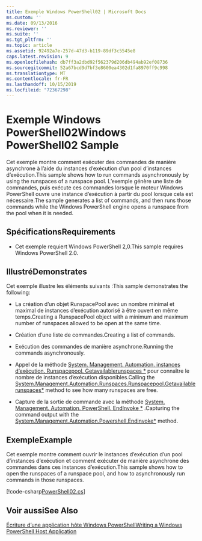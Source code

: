```yaml
---
title: Exemple Windows PowerShell02 | Microsoft Docs
ms.custom: ''
ms.date: 09/13/2016
ms.reviewer: ''
ms.suite: ''
ms.tgt_pltfrm: ''
ms.topic: article
ms.assetid: 92492a7e-257d-47d3-b119-89df3c5545e8
caps.latest.revision: 9
ms.openlocfilehash: db7ff3a2dbd92f562379d206db494ab92ef08736
ms.sourcegitcommit: 52a67bcd9d7bf3e8600ea4302d1fa8970ff9c998
ms.translationtype: MT
ms.contentlocale: fr-FR
ms.lasthandoff: 10/15/2019
ms.locfileid: "72367298"
---
```

# <a name="windows-powershell02-sample"></a><span data-ttu-id="047ee-102">Exemple Windows PowerShell02</span><span class="sxs-lookup"><span data-stu-id="047ee-102">Windows PowerShell02 Sample</span></span>

<span data-ttu-id="047ee-103">Cet exemple montre comment exécuter des commandes de manière asynchrone à l’aide du instances d’exécution d’un pool d’instances d’exécution.</span><span class="sxs-lookup"><span data-stu-id="047ee-103">This sample shows how to run commands asynchronously by using the runspaces of a runspace pool.</span></span> <span data-ttu-id="047ee-104">L’exemple génère une liste de commandes, puis exécute ces commandes lorsque le moteur Windows PowerShell ouvre une instance d’exécution à partir du pool lorsque cela est nécessaire.</span><span class="sxs-lookup"><span data-stu-id="047ee-104">The sample generates a list of commands, and then runs those commands while the Windows PowerShell engine opens a runspace from the pool when it is needed.</span></span>

## <a name="requirements"></a><span data-ttu-id="047ee-105">Spécifications</span><span class="sxs-lookup"><span data-stu-id="047ee-105">Requirements</span></span>

- <span data-ttu-id="047ee-106">Cet exemple requiert Windows PowerShell 2,0.</span><span class="sxs-lookup"><span data-stu-id="047ee-106">This sample requires Windows PowerShell 2.0.</span></span>

## <a name="demonstrates"></a><span data-ttu-id="047ee-107">Illustré</span><span class="sxs-lookup"><span data-stu-id="047ee-107">Demonstrates</span></span>

<span data-ttu-id="047ee-108">Cet exemple illustre les éléments suivants :</span><span class="sxs-lookup"><span data-stu-id="047ee-108">This sample demonstrates the following:</span></span>

- <span data-ttu-id="047ee-109">La création d’un objet RunspacePool avec un nombre minimal et maximal de instances d’exécution autorisé à être ouvert en même temps.</span><span class="sxs-lookup"><span data-stu-id="047ee-109">Creating a RunspacePool object with a minimum and maximum number of runspaces allowed to be open at the same time.</span></span>

- <span data-ttu-id="047ee-110">Création d’une liste de commandes.</span><span class="sxs-lookup"><span data-stu-id="047ee-110">Creating a list of commands.</span></span>

- <span data-ttu-id="047ee-111">Exécution des commandes de manière asynchrone.</span><span class="sxs-lookup"><span data-stu-id="047ee-111">Running the commands asynchronously.</span></span>

- <span data-ttu-id="047ee-112">Appel de la méthode [System. Management. Automation. instances d’exécution. Runspacepool. Getavailablerunspaces \*](/dotnet/api/System.Management.Automation.Runspaces.RunspacePool.GetAvailableRunspaces) pour connaître le nombre de instances d’exécution disponibles.</span><span class="sxs-lookup"><span data-stu-id="047ee-112">Calling the [System.Management.Automation.Runspaces.Runspacepool.Getavailablerunspaces\*](/dotnet/api/System.Management.Automation.Runspaces.RunspacePool.GetAvailableRunspaces) method to see how many runspaces are free.</span></span>

- <span data-ttu-id="047ee-113">Capture de la sortie de commande avec la méthode [System. Management. Automation. PowerShell. EndInvoke \*](/dotnet/api/System.Management.Automation.PowerShell.EndInvoke) .</span><span class="sxs-lookup"><span data-stu-id="047ee-113">Capturing the command output with the [System.Management.Automation.Powershell.Endinvoke\*](/dotnet/api/System.Management.Automation.PowerShell.EndInvoke) method.</span></span>

## <a name="example"></a><span data-ttu-id="047ee-114">Exemple</span><span class="sxs-lookup"><span data-stu-id="047ee-114">Example</span></span>

<span data-ttu-id="047ee-115">Cet exemple montre comment ouvrir le instances d’exécution d’un pool d’instances d’exécution et comment exécuter de manière asynchrone des commandes dans ces instances d’exécution.</span><span class="sxs-lookup"><span data-stu-id="047ee-115">This sample shows how to open the runspaces of a runspace pool, and how to asynchronously run commands in those runspaces.</span></span>

[!code-csharp[PowerShell02.cs](../../../../powershell-sdk-samples/SDK-2.0/csharp/PowerShell02/PowerShell02.cs#L11-L96 "PowerShell02.cs")]

## <a name="see-also"></a><span data-ttu-id="047ee-116">Voir aussi</span><span class="sxs-lookup"><span data-stu-id="047ee-116">See Also</span></span>

[<span data-ttu-id="047ee-117">Écriture d’une application hôte Windows PowerShell</span><span class="sxs-lookup"><span data-stu-id="047ee-117">Writing a Windows PowerShell Host Application</span></span>](./writing-a-windows-powershell-host-application.md)
